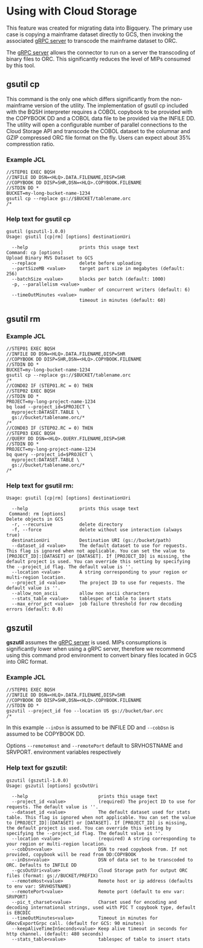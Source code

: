 # Using with Cloud Storage

This feature was created for migrating data into Bigquery. The primary use
case is copying a mainframe dataset directly to GCS, then invoking the
associated [gRPC server](./gszutil/grecv/environment/README.md) to transcode
the mainframe dataset to ORC.

The [gRPC server](./gszutil/grecv/environment/README.md) allows the connector to
run on a server the transcoding of binary files to ORC. This significantly reduces
the level of MIPs consumed by this tool.

## gsutil cp

This command is the only one which differs significantly from the non-mainframe version of the utility.
The implementation of gsutil cp included with the BQSH interpreter requires a COBOL copybook to be
provided with the COPYBOOK DD and a COBOL data file to be provided via the INFILE DD.
The utility will open a configurable number of parallel connections to the Cloud Storage API and
transcode the COBOL dataset to the columnar and GZIP compressed ORC file format on the fly. Users can expect about 35% compresstion ratio.

### Example JCL
```
//STEP01 EXEC BQSH
//INFILE DD DSN=<HLQ>.DATA.FILENAME,DISP=SHR
//COPYBOOK DD DISP=SHR,DSN=<HLQ>.COPYBOOK.FILENAME
//STDIN DD *
BUCKET=my-long-bucket-name-1234
gsutil cp --replace gs://$BUCKET/tablename.orc
/*
```


### Help text for gsutil cp
```
gsutil (gszutil-1.0.0)
Usage: gsutil [cp|rm] [options] destinationUri

  --help                   prints this usage text
Command: cp [options]
Upload Binary MVS Dataset to GCS
  --replace                delete before uploading
  --partSizeMB <value>     target part size in megabytes (default: 256)
  --batchSize <value>      blocks per batch (default: 1000)
  -p, --parallelism <value>
                           number of concurrent writers (default: 6)
  --timeOutMinutes <value>
                           timeout in minutes (default: 60)
```

## gsutil rm

### Example JCL
```
//STEP01 EXEC BQSH
//INFILE DD DSN=<HLQ>.DATA.FILENAME,DISP=SHR
//COPYBOOK DD DISP=SHR,DSN=<HLQ>.COPYBOOK.FILENAME
//STDIN DD *
BUCKET=my-long-bucket-name-1234
gsutil cp --replace gs://$BUCKET/tablename.orc
/*
//COND02 IF (STEP01.RC = 0) THEN
//STEP02 EXEC BQSH
//STDIN DD *
PROJECT=my-long-project-name-1234
bq load --project_id=$PROJECT \
  myproject:DATASET.TABLE \
  gs://bucket/tablename.orc/*
/*
//COND03 IF (STEP02.RC = 0) THEN
//STEP03 EXEC BQSH
//QUERY DD DSN=<HLQ>.QUERY.FILENAME,DISP=SHR 
//STDIN DD *
PROJECT=my-long-project-name-1234
bq query --project_id=$PROJECT \
  myproject:DATASET.TABLE \
  gs://bucket/tablename.orc/*
/*
```


### Help text for gsutil rm:
```
Usage: gsutil [cp|rm] [options] destinationUri

  --help                   prints this usage text
 Command: rm [options]
Delete objects in GCS
  -r, --recursive          delete directory
  -f, --force              delete without use interaction (always true)
  destinationUri           Destination URI (gs://bucket/path)
  --dataset_id <value>     The default dataset to use for requests. This flag is ignored when not applicable. You can set the value to [PROJECT_ID]:[DATASET] or [DATASET]. If [PROJECT_ID] is missing, the default project is used. You can override this setting by specifying the --project_id flag. The default value is ''.
  --location <value>       A string corresponding to your region or multi-region location.
  --project_id <value>     The project ID to use for requests. The default value is ''.
  --allow_non_ascii        allow non ascii characters
  --stats_table <value>    tablespec of table to insert stats
  --max_error_pct <value>  job failure threshold for row decoding errors (default: 0.0)
```

## gszutil
**gszutil** assumes the
[gRPC server](./gszutil/grecv/environment/README.md) is used.
MIPs consumptions is significantly lower when using a gRPC server, therefore
we recommend using this command prod environment to convert binary files
located in GCS into ORC format.

### Example JCL
```
//STEP01 EXEC BQSH
//INFILE DD DSN=<HLQ>.DATA.FILENAME,DISP=SHR
//COPYBOOK DD DISP=SHR,DSN=<HLQ>.COPYBOOK.FILENAME
//STDIN DD *
gszutil --project_id foo --location US gs://bucket/bar.orc
/*
```

In this example `--inDsn` is assumed to be INFILE DD and `--cobDsn` is assumed
to be COPYBOOK DD.

Options `--remoteHost` and `--remotePort` default to SRVHOSTNAME and SRVPORT.
environment variables respectively

### Help text for gszutil:
```
gszutil (gszutil-1.0.0)
Usage: gszutil [options] gcsOutUri

  --help                          prints this usage text
  --project_id <value>            (required) The project ID to use for requests. The default value is ''. 
  --dataset_id <value>            The default dataset used for stats table. This flag is ignored when not applicable. You can set the value to [PROJECT_ID]:[DATASET] or [DATASET]. If [PROJECT_ID] is missing, the default project is used. You can override this setting by specifying the --project_id flag. The default value is ''.
  --location <value>              (required) A string corresponding to your region or multi-region location. 
  --cobDsn<value>                 DSN to read copybook from. If not provided, copybook will be read from DD:COPYBOOK
  --inDsn<value>                  DSN of data set to be transcoded to ORC. Defaults to INFILE DD
  --gcsOutUri<value>              Cloud Storage path for output ORC files (format: gs://BUCKET/PREFIX)
  --remoteHost<value>             Remote host or ip address (defaults to env var: SRVHOSTNAME)
  --remotePort<value>             Remote port (default to env var: SRVPORT)
  --pic_t_charset<value>          Charset used for encoding and decoding international strings, used with PIC T copybook type, default is EBCDIC
  --timeOutMinutes<value>         Timeout in minutes for GRecvExportGrpc call. (default for GCS: 90 minutes)
  --keepAliveTimeInSeconds<value> Keep alive timeout in seconds for http channel. (default: 480 seconds)
  --stats_table<value>            tablespec of table to insert stats
```






